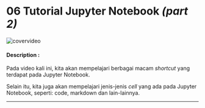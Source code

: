 # 06 Tutorial Jupyter Notebook *(part 2)*

![covervideo](http://bit.ly/makeaicovervideo)

#### **Description :**
Pada video kali ini, kita akan mempelajari berbagai macam *shortcut* yang terdapat pada Jupyter Notebook.

Selain itu, kita juga akan mempelajari jenis-jenis *cell* yang ada pada Jupyter Notebook, seperti: code, markdown dan lain-lainnya.
___